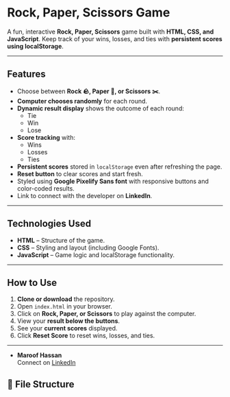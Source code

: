# Rock, Paper, Scissors Game

A fun, interactive **Rock, Paper, Scissors** game built with **HTML, CSS, and JavaScript**. Keep track of your wins, losses, and ties with **persistent scores using localStorage**.

---

## Features

- Choose between **Rock 🪨, Paper 📄, or Scissors ✂️**.
- **Computer chooses randomly** for each round.
- **Dynamic result display** shows the outcome of each round:
  - Tie
  - Win
  - Lose
- **Score tracking** with:
  - Wins
  - Losses
  - Ties
- **Persistent scores** stored in `localStorage` even after refreshing the page.
- **Reset button** to clear scores and start fresh.
- Styled using **Google Pixelify Sans font** with responsive buttons and color-coded results.
- Link to connect with the developer on **LinkedIn**.

---

## Technologies Used

- **HTML** – Structure of the game.
- **CSS** – Styling and layout (including Google Fonts).
- **JavaScript** – Game logic and localStorage functionality.

---

## How to Use

1. **Clone or download** the repository.
2. Open `index.html` in your browser.
3. Click on **Rock, Paper, or Scissors** to play against the computer.
4. View your **result below the buttons**.
5. See your **current scores** displayed.
6. Click **Reset Score** to reset wins, losses, and ties.

---

- **Maroof Hassan**  
Connect on [LinkedIn](https://www.linkedin.com/in/maroof-hassan-b13915315/)

## 📂 File Structure

